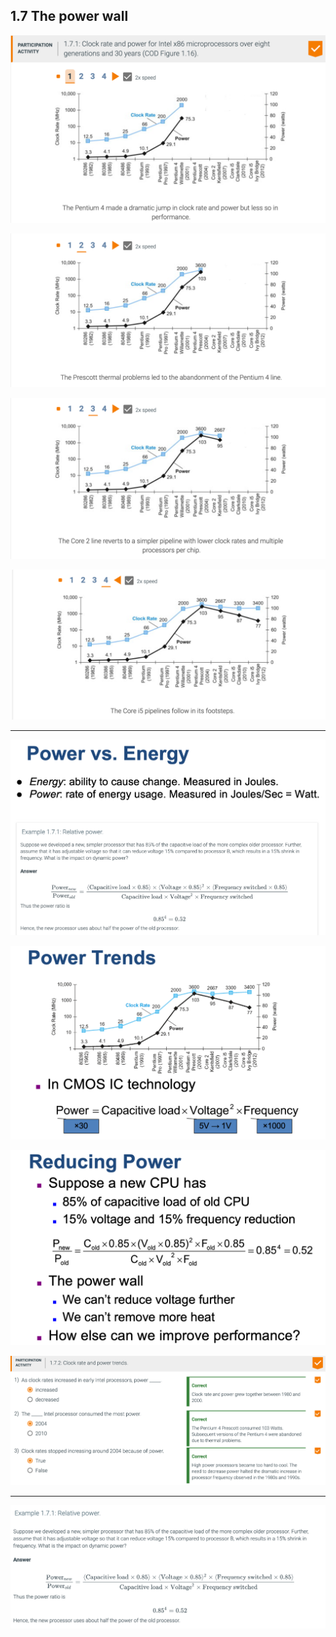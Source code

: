 ## 1.7 The power wall

![](img/2020-09-30-00-43-15.png)

![](img/2020-09-30-07-35-31.png)

![](img/2020-09-30-07-49-07.png)

![](img/2020-09-30-07-49-23.png)

---

![](img/2020-09-30-07-51-08.png)

![](img/2020-09-30-07-51-44.png)

![](img/2020-09-30-07-52-01.png)

![](img/2020-09-30-07-57-52.png)

---

![](img/2020-09-30-08-00-00.png)






































